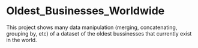 # Oldest_Businesses_Worldwide
This project shows many data manipulation (merging, concatenating, grouping by, etc) of a dataset of the oldest bussinesses that currently exist in the world.

